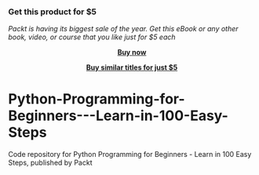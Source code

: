 
### Get this product for $5

<i>Packt is having its biggest sale of the year. Get this eBook or any other book, video, or course that you like just for $5 each</i>


<b><p align='center'>[Buy now](https://packt.link/9781838556563)</p></b>


<b><p align='center'>[Buy similar titles for just $5](https://subscription.packtpub.com/search)</p></b>


# Python-Programming-for-Beginners---Learn-in-100-Easy-Steps
Code repository for Python Programming for Beginners - Learn in 100 Easy Steps, published by Packt
